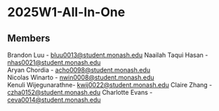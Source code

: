 # 2025W1-All-In-One
## Members
Brandon Luu - bluu0013@student.monash.edu
Naailah Taqui Hasan - nhas0021@student.monash.edu  
Aryan Chordia - acho0098@student.monash.edu  
Nicolas Winarto - nwin0008@student.monash.edu  
Kenuli Wijegunarathne- kwij0022@student.monash.edu
Claire Zhang - czha0152@student.monash.edu
Charlotte Evans - ceva0014@student.monash.edu